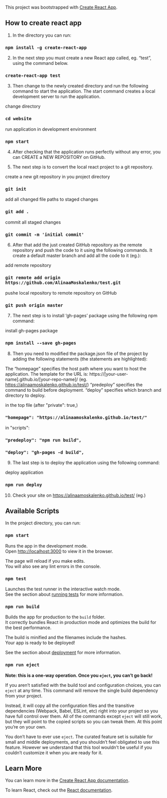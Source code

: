 This project was bootstrapped with [Create React App](https://github.com/facebook/create-react-app).

## How to create react app

1. In the directory you can run:

### `npm install -g create-react-app`

2. In the next step you must create a new React app called, eg. “test”, using the command below.

### `create-react-app test`

3. Then change to the newly created directory and run the following command to start the application. The start command creates a local development server to run the application.

change directory
### `cd website`

run application in development environment
### `npm start`

4. After checking that the application runs perfectly without any error, you can CREATE a NEW REPOSITORY on GitHub.

5. The next step is to convert the local react project to a git repository.

create a new git repository in you project directory
### `git init`

add all changed file paths to staged changes
### `git add .`

commit all staged changes
### `git commit -m 'initial commit'`

6. After that add the just created GitHub repository as the remote repository and push the code to it using the following commands. It create a default master branch and add all the code to it (eg.):

add remote repository
### `git remote add origin https://github.com/AlinaaMoskalenko/test.git`

pushe local repository to remote repository on GitHub
### `git push origin master`

7. The next step is to install ‘gh-pages’ package using the following npm command:

install gh-pages package
### `npm install --save gh-pages`

8. Then you need to modified the package.json file of the project by adding the following statements (the statements are highlighted):

The “homepage” specifies the host path where you want to host the application. 
The template for the URL is: 
https://[your-user-name].github.io/[your-repo-name]/
(eg. https://alinaamoskalenko.github.io/test/)
“predeploy” specifies the command to build before deployment.
“deploy” specifies which branch and directory to deploy.

in the top file (after "private": true,)
### `"homepage": "https://alinaamoskalenko.github.io/test/"`

in "scripts":
### `"predeploy": "npm run build",`
### `"deploy": "gh-pages -d build",`

9. The last step is to deploy the application using the following command:

deploy application
### `npm run deploy`

10. Check your site on https://alinaamoskalenko.github.io/test/ (eg.)

## Available Scripts

In the project directory, you can run:

### `npm start`

Runs the app in the development mode.<br>
Open [http://localhost:3000](http://localhost:3000) to view it in the browser.

The page will reload if you make edits.<br>
You will also see any lint errors in the console.

### `npm test`

Launches the test runner in the interactive watch mode.<br>
See the section about [running tests](https://facebook.github.io/create-react-app/docs/running-tests) for more information.

### `npm run build`

Builds the app for production to the `build` folder.<br>
It correctly bundles React in production mode and optimizes the build for the best performance.

The build is minified and the filenames include the hashes.<br>
Your app is ready to be deployed!

See the section about [deployment](https://facebook.github.io/create-react-app/docs/deployment) for more information.

### `npm run eject`

**Note: this is a one-way operation. Once you `eject`, you can’t go back!**

If you aren’t satisfied with the build tool and configuration choices, you can `eject` at any time. This command will remove the single build dependency from your project.

Instead, it will copy all the configuration files and the transitive dependencies (Webpack, Babel, ESLint, etc) right into your project so you have full control over them. All of the commands except `eject` will still work, but they will point to the copied scripts so you can tweak them. At this point you’re on your own.

You don’t have to ever use `eject`. The curated feature set is suitable for small and middle deployments, and you shouldn’t feel obligated to use this feature. However we understand that this tool wouldn’t be useful if you couldn’t customize it when you are ready for it.

## Learn More

You can learn more in the [Create React App documentation](https://facebook.github.io/create-react-app/docs/getting-started).

To learn React, check out the [React documentation](https://reactjs.org/).
